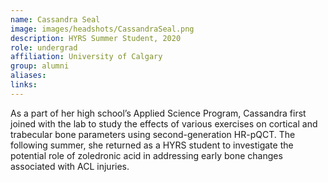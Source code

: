 ```yaml
---
name: Cassandra Seal
image: images/headshots/CassandraSeal.png
description: HYRS Summer Student, 2020
role: undergrad
affiliation: University of Calgary
group: alumni
aliases: 
links:
---
```


As a part of her high school’s Applied Science Program, Cassandra first 
joined with the lab to study the effects of various exercises on cortical 
and trabecular bone parameters using second-generation HR-pQCT. The 
following summer, she returned as a HYRS student to investigate the 
potential role of zoledronic acid in addressing early bone changes 
associated with ACL injuries.